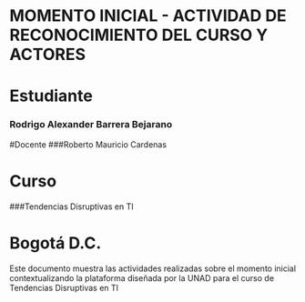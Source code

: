# MOMENTO INICIAL - ACTIVIDAD DE RECONOCIMIENTO DEL CURSO Y ACTORES


                          
 #   Estudiante

                            
### Rodrigo Alexander Barrera Bejarano




#Docente
###Roberto Mauricio Cardenas



# Curso
###Tendencias Disruptivas en TI




# Bogotá D.C.
                       

Este documento muestra las actividades realizadas sobre el momento inicial  contextualizando la plataforma diseñada por la UNAD para el curso de Tendencias Disruptivas en TI                 

